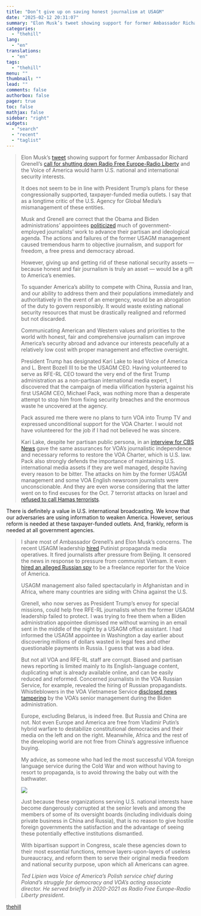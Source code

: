 ```yaml
---
title: "Don’t give up on saving honest journalism at USAGM"
date: "2025-02-12 20:31:07"
summary: "Elon Musk’s tweet showing support for former Ambassador Richard Grenell’s call for shutting down Radio Free Europe-Radio Liberty and the Voice of America would harm U.S. national and international security interests. It does not seem to be in line with President Trump’s plans for these congressionally supported, taxpayer-funded media outlets...."
categories:
  - "thehill"
lang:
  - "en"
translations:
  - "en"
tags:
  - "thehill"
menu: ""
thumbnail: ""
lead: ""
comments: false
authorbox: false
pager: true
toc: false
mathjax: false
sidebar: "right"
widgets:
  - "search"
  - "recent"
  - "taglist"
---
```


> Elon Musk’s [tweet](https://x.com/elonmusk/status/1888574212316582230) showing support for former Ambassador Richard Grenell’s [call for shutting down Radio Free Europe-Radio Liberty](https://x.com/RichardGrenell/status/1888382972514250962) and the Voice of America would harm U.S. national and international security interests.
> 
> It does not seem to be in line with President Trump’s plans for these congressionally supported, taxpayer-funded media outlets. I say that as a longtime critic of the U.S. Agency for Global Media’s mismanagement of these entities.
> 
> Musk and Grenell are correct that the Obama and Biden administrations’ appointees [politicized](https://thehill.com/opinion/international/4772708-scandal-voice-of-america-media-agency/) much of government-employed journalists’ work to advance their partisan and ideological agenda. The actions and failures of the former USAGM management caused tremendous harm to objective journalism, and support for freedom, a free press and democracy abroad.
> 
> However, giving up and getting rid of these national security assets — because honest and fair journalism is truly an asset — would be a gift to America’s enemies.
> 
> To squander America’s ability to compete with China, Russia and Iran, and our ability to address them and their populations immediately and authoritatively in the event of an emergency, would be an abrogation of the duty to govern responsibly. It would waste existing national security resources that must be drastically realigned and reformed but not discarded.
> 
> Communicating American and Western values and priorities to the world with honest, fair and comprehensive journalism can improve America’s security abroad and advance our interests peacefully at a relatively low cost with proper management and effective oversight.
> 
> President Trump has designated Kari Lake to lead Voice of America and L. Brent Bozell III to be the USAGM CEO. Having volunteered to serve as RFE-RL CEO toward the very end of the first Trump administration as a non-partisan international media expert, I discovered that the campaign of media vilification hysteria against his first USAGM CEO, Michael Pack, was nothing more than a desperate attempt to stop him from fixing security breaches and the enormous waste he uncovered at the agency.
> 
> Pack assured me there were no plans to turn VOA into Trump TV and expressed unconditional support for the VOA Charter. I would not have volunteered for the job if I had not believed he was sincere.
> 
> Kari Lake, despite her partisan public persona, in an [interview for CBS News](https://www.cbsnews.com/news/kari-lake-says-she-has-no-intention-of-turning-voice-of-america-into-trump-tv/) gave the same assurances for VOA’s journalistic independence and necessary reforms to restore the VOA Charter, which is U.S. law. Pack also strongly defends the importance of maintaining U.S. international media assets if they are well managed, despite having every reason to be bitter. The attacks on him by the former USAGM management and some VOA English newsroom journalists were unconscionable. And they are even worse considering that the latter went on to find excuses for the Oct. 7 terrorist attacks on Israel and [refused to call Hamas terrorists](https://thehill.com/opinion/international/4285173-voas-refusal-to-call-hamas-attackers-terrorists-helps-to-perpetuate-violence/).

There is definitely a value in U.S. international broadcasting. We know that our adversaries are using information to weaken America. However, serious reform is needed at these taxpayer-funded outlets. And, frankly, reform is needed at all government agencies.

> I share most of Ambassador Grenell’s and Elon Musk’s concerns. The recent USAGM leadership [hired](https://thehill.com/opinion/international/4032189-voas-russian-infiltration-crisis-calls-for-congressional-intervention/) Putinist propaganda media operatives. It fired journalists after pressure from Beijing. It censored the news in response to pressure from communist Vietnam. It even [hired an alleged Russian spy](https://thehill.com/opinion/national-security/4810862-voa-talent-security-loopholes/) to be a freelance reporter for the Voice of America.
> 
> USAGM management also failed spectacularly in Afghanistan and in Africa, where many countries are siding with China against the U.S.
> 
> Grenell, who now serves as President Trump’s envoy for special missions, could help free RFE-RL journalists whom the former USAGM leadership failed to protect. I was trying to free them when a Biden administration appointee dismissed me without warning in an email sent in the middle of the night by a USAGM office assistant. I had informed the USAGM appointee in Washington a day earlier about discovering millions of dollars wasted in legal fees and other questionable payments in Russia. I guess that was a bad idea.
> 
> But not all VOA and RFE-RL staff are corrupt. Biased and partisan news reporting is limited mainly to its English-language content, duplicating what is already available online, and can be easily reduced and reformed. Concerned journalists in the VOA Russian Service, for example, revealed the hiring of Russian propagandists. Whistleblowers in the VOA Vietnamese Service [disclosed news tampering](https://www.washingtonpost.com/media/2022/11/15/voice-of-america-vietnam-hot-mic/) by the VOA’s senior management during the Biden administration.
> 
> Europe, excluding Belarus, is indeed free. But Russia and China are not. Not even Europe and America are free from Vladimir Putin’s hybrid warfare to destabilize constitutional democracies and their media on the left and on the right. Meanwhile, Africa and the rest of the developing world are not free from China’s aggressive influence buying.
> 
> My advice, as someone who had led the most successful VOA foreign language service during the Cold War and won without having to resort to propaganda, is to avoid throwing the baby out with the bathwater.
> 
> 
> [![](https://thehill.com/wp-content/uploads/sites/2/2023/11/op2.png?w=600)](https://thehill.com/submitting-opinion-content/)
> 
> Just because these organizations serving U.S. national interests have become dangerously corrupted at the senior levels and among the members of some of its oversight boards (including individuals doing private business in China and Russia), that is no reason to give hostile foreign governments the satisfaction and the advantage of seeing these potentially effective institutions dismantled.
> 
> With bipartisan support in Congress, scale these agencies down to their most essential functions, remove layers-upon-layers of useless bureaucracy, and reform them to serve their original media freedom and national security purpose, upon which all Americans can agree.
> 
> *Ted Lipien was Voice of America’s Polish service chief during Poland’s struggle for democracy and VOA’s acting associate director. He served briefly in 2020-2021 as Radio Free Europe-Radio Liberty president*.

[thehill](https://thehill.com/opinion/campaign/5137560-elon-musk-richard-grenell-rfe-voa-reforms/)
